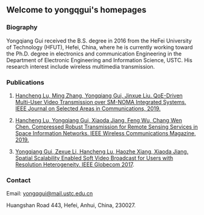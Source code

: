 ## Welcome to yongqgui's homepages

### Biography
Yongqiang Gui received the B.S. degree in 2016 from the HeFei University of Technology (HFUT), Hefei, China, where he is currently working toward the Ph.D. degree in electronics and communication Engineering in the Department of Electronic Engineering and Information Science, USTC. His research interest include wireless multimedia transmission.

### Publications

1. [Hancheng Lu, Ming Zhang, Yongqiang Gui, Jinxue Liu. QoE-Driven Multi-User Video Transmission over SM-NOMA Integrated Systems. IEEE Journal on Selected Areas in Communications, 2019.](https://ieeexplore.ieee.org/abstract/document/8765339)

1. [Hancheng Lu, Yongqiang Gui, Xiaoda Jiang, Feng Wu, Chang Wen Chen. Compressed Robust Transmission for Remote Sensing Services in Space Information Networks. IEEE Wireless Communications Magazine, 2019.](https://ieeexplore.ieee.org/abstract/document/8700140/)

2. [Yongqiang Gui, Zexue Li, Hancheng Lu, Haozhe Xiang, Xiaoda Jiang. Spatial Scalability Enabled Soft Video Broadcast for Users with Resolution Heterogeneity. IEEE Globecom 2017](https://ieeexplore.ieee.org/abstract/document/8254130).


### Contact

Email: yongqgui@mail.ustc.edu.cn

Huangshan Road 443, Hefei, Anhui, China, 230027.
